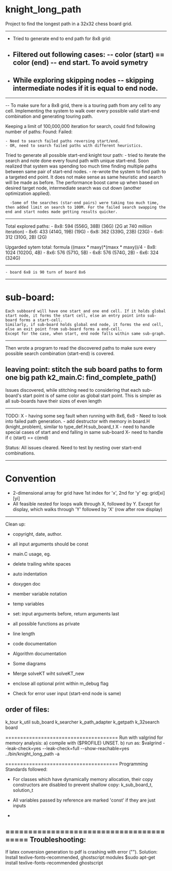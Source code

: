 knight_long_path
================

Project to find the longest path in a 32x32 chess board grid.


-----------------------------------

- Tried to generate end to end path for 8x8 grid:
- Filtered out following cases:
  -- color (start) == color (end)
  -- end <before> start. To avoid symetry
  -- 

- While exploring skipping nodes
  -- skipping intermediate nodes if it is equal to end node.
  -- 
-----------------------------------------
-- To make sure for a 8x8 grid, there is a touring path from any cell to any cell. Implementing the system to walk over every possible valid start-end combination and generating touring path.

Keeping a limit of 100,000,000 iteration for search, could find following number of paths:
Found:
Failed:

	- Need to search failed paths reversing start/end.
	- OR, need to search failed paths with different heuristics.

Tried to generate all possible start-end knight tour path:
      - tried to iterate the search and note done every found path with unique start-end. Soon realized that system was spending too much time finding multiple paths between same pair of start-end nodes.
      - re-wrote the system to find path to a targeted end point. It does not make sense as same heuristic and search will be made as before. The performance boost came up when based on desired target node, intermediate search was cut down (another optimization applied).

      -Some of the searches (star-end pairs) were taking too much time, then added limit on search to 100M. For the failed search swapping the end and start nodes made getting results quicker.

-----------------------------------------
Total explored paths:
      - 8x8: 594 (556G, 38B) (36G) (2G at 740 million iteration)
      - 8x6: 433 (414G, 19B) (19G)
      - 6x8: 362 (339G, 23B) (23G)
      - 6x6: 312 (310G, 2B) (2G)

Upgarded sytem total: formula ((maxx * maxy)*(maxx * maxy))/4
      - 8x8: 1024  (1020G, 4B) 
      - 8x6: 576   (571G, 5B)
      - 6x8: 576   (574G, 2B)
      - 6x6: 324   (324G)

-----------------------------------------
	- board 6x8 is 90 turn of board 8x6

-----------------------------------------
sub-board:
=========
	Each subboard will have one start and one end cell. If it holds global start node, it forms the start cell, else an entry point into sub-board forms a start-cell.
	Similarly, if sub-board holds global end node, it forms the end cell, else an exit point from sub-board forms a end-cell.
	Except for the case, when start, end node falls within same sub-graph.
	
-----------------------------------------
Then wrote a program to read the discovered paths to make sure every possible search combination (start-end) is covered.


leaving point:
	stitch the sub board paths to form one big path k2_main.C: find_complete_path()
---------------------------------

Issues discovered, while stitching need to considering that each
sub-board's start point is of same color as global start point. 
	This is simpler as all sub-boards have their sizes of even length

---------------------------------
TODO: 
     X - having some seg fault when running with 8x6, 6x8
      - Need to look into failed path generation.
      - add destructor with memory in board.H (knight_problem), similar to type_def.H:sub_board_t
     X - need to handle special cases of start and end falling in same sub-board
     X- need to handle if c (start) == c(end)

Status:
All issues cleared. Need to test by nesting over start-end combinations.

---------------------------------
Convention
==========
- 2-dimensional array for grid have 1st index for 'x', 2nd for 'y' eg: grid[xi][yi]
- All feasible nested for loops walk through X, followed by Y. Except for display, which walks through 'Y' followed by 'X' (row after row display)

---------------------------------
Clean up:
- copyright, date, author.
- all input arguments should be const
- main.C usage, eg.

- delete trailing white spaces
- auto indentation
- doxygen doc
- member variable notation
- temp variables
- set: input arguments before, return arguments last
- all possible functions as private
- line length



- code documentation

- Algorithm documentation
- Some diagrams
- Merge solveKT wiht solveKT_new

- enclose all optional print within m_debug flag
- Check for error user input (start-end node is same)


order of files:
--------------
k_tour
k_util
sub_board
k_searcher
k_path_adapter
k_getpath
k_32search
board

======================================
Run with valgrind for memory analysis:
a) compile with ($PROFILE) UNSET.
b) run as: 
$valgrind --leak-check=yes --leak-check=full --show-reachable=yes ../bin/knight_long_path -a


======================================
Programming Standards followed:

- For classes which have dynamically memory allocation, their copy constructors are disabled to prevent shallow copy: k_sub_board_t, solution_t

- All variables passed by reference are marked 'const' if they are just inputs
- 

========================================
Troubleshooting:
----------------

If latex conversion generation to pdf is crashing with error (""). 
Solution:
Install texlive-fonts-recommended, ghostscript modules
	$sudo apt-get install texlive-fonts-recommended ghostscript
